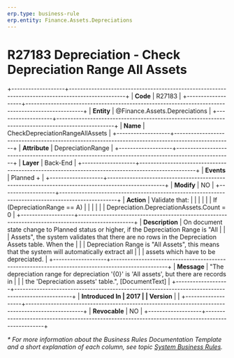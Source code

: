 ```yaml
---
erp.type: business-rule
erp.entity: Finance.Assets.Depreciations
---
```


# R27183 Depreciation - Check Depreciation Range All Assets
+-------------------+--------------------------------------------------------------------------------------------------+
| **Code**          | R27183                                                                                           |
+-------------------+--------------------------------------------------------------------------------------------------+
| **Entity**        | @Finance.Assets.Depreciations                                                                    |
+-------------------+--------------------------------------------------------------------------------------------------+
| **Name**          | CheckDepreciationRangeAllAssets                                                                  |
+-------------------+--------------------------------------------------------------------------------------------------+
| **Attribute**     | DepreciationRange                                                                                |
+-------------------+--------------------------------------------------------------------------------------------------+
| **Layer**         | Back-End                                                                                         |
+-------------------+--------------------------------------------------------------------------------------------------+
| **Events**        | Planned +                                                                                        |
+-------------------+--------------------------------------------------------------------------------------------------+
| **Modify**        | NO                                                                                               |
+-------------------+--------------------------------------------------------------------------------------------------+
| **Action**        | Validate that:                                                                                   |
|                   |                                                                                                  |
|                   | If (DepreciationRange == A)                                                                      |
|                   |                                                                                                  |
|                   | Depreciation.DepreciationAssets.Count = 0                                                        |
+-------------------+--------------------------------------------------------------------------------------------------+
| **Description**   | On document state change to Planned status or higher, if the Depreciation Range is \"All         |
|                   | Assets\", the system validates that there are no rows in the Depreciation Assets table. When the |
|                   | Depreciation Range is \"All Assets\", this means that the system will automatically extract all  |
|                   | assets which have to be depreciated.                                                             |
+-------------------+--------------------------------------------------------------------------------------------------+
| **Message**       | \"The depreciation range for depreciation \'{0}\' is \'All assets\', but there are records in    |
|                   | the \'Depreciation assets\' table.\", \[DocumentText\]                                           |
+-------------------+--------------------------------------------------------------------------------------------------+
| **Introduced In   | 2017                                                                                             |
| Version**         |                                                                                                  |
+-------------------+--------------------------------------------------------------------------------------------------+
| **Revocable**     | NO                                                                                               |
+-------------------+--------------------------------------------------------------------------------------------------+

*\* For more information about the Business Rules Documentation Template and a short explanation of each column, see
topic [System Business Rules](../templates/template-description-system-business-rules.md).*
